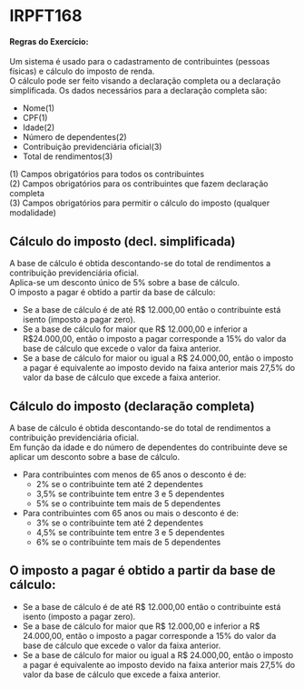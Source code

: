 # IRPFT168


#### Regras do Exercício:
Um sistema é usado para o cadastramento de contribuintes (pessoas físicas) e cálculo do imposto de renda.<br/>
O cálculo pode ser feito visando a declaração completa ou a declaração simplificada. Os dados necessários para a 
declaração completa são:

* Nome(1) 
* CPF(1) 
* Idade(2)
* Número de dependentes(2)
* Contribuição previdenciária oficial(3)
* Total de rendimentos(3)

(1) Campos obrigatórios para todos os contribuintes<br/>
(2) Campos obrigatórios para os contribuintes que fazem declaração completa<br/>
(3) Campos obrigatórios para permitir o cálculo do imposto (qualquer modalidade)<br/>

## Cálculo do imposto (decl. simplificada)<br/>
A base de cálculo é obtida descontando-se do total de rendimentos a contribuição previdenciária oficial.<br/>
Aplica-se um desconto único de 5% sobre a base de cálculo.<br/>
O imposto a pagar é obtido a partir da base de cálculo:<br/>
* Se a base de cálculo é de até R$ 12.000,00 então o contribuinte está isento (imposto a pagar zero).<br/>
* Se a base de cálculo for maior que R$ 12.000,00 e inferior a R$24.000,00, então o imposto a pagar corresponde a 15% do valor da base de cálculo que excede o valor da faixa anterior.<br/>
* Se a base de cálculo for maior ou igual a R$ 24.000,00, então o imposto a pagar é equivalente ao imposto devido na faixa anterior mais 27,5% do valor da base de cálculo que excede a faixa anterior.<br/>

## Cálculo do imposto (declaração completa)<br/>
A base de cálculo é obtida descontando-se do total de rendimentos a contribuição previdenciária oficial.<br/>
Em função da idade e do número de dependentes do contribuinte deve se aplicar um desconto sobre a base de cálculo.<br/>
* Para contribuintes com menos de 65 anos o desconto é de:
  * 2% se o contribuinte tem até 2 dependentes
  * 3,5% se contribuinte tem entre 3 e 5 dependentes
  * 5% se o contribuinte tem mais de 5 dependentes
* Para contribuintes com 65 anos ou mais o desconto é de:
  * 3% se o contribuinte tem até 2 dependentes
  * 4,5% se contribuinte tem entre 3 e 5 dependentes
  * 6% se o contribuinte tem mais de 5 dependentes

## O imposto a pagar é obtido a partir da base de cálculo:<br/>
* Se a base de cálculo é de até R$ 12.000,00 então o contribuinte está isento (imposto a pagar zero).
* Se a base de cálculo for maior que R$ 12.000,00 e inferior a R$ 24.000,00, então o imposto a pagar corresponde a 15% do valor da base de cálculo que excede o valor da faixa anterior.
* Se a base de cálculo for maior ou igual a R$ 24.000,00, então o imposto a pagar é equivalente ao imposto devido na faixa anterior mais 27,5% do valor da base de cálculo que excede a faixa anterior.
